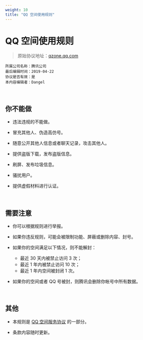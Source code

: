 ```yaml
---
weight: 10
title: "QQ 空间使用规则"
---
```


# QQ 空间使用规则

> 原始协议地址：[qzone.qq.com](https://qzone.qq.com/web/rule.html)

```
所属公司名称：腾讯公司
最后编辑时间：2019-04-22
协议是否有效：是
本内容编辑者：Dangel
```

<br />

## 你不能做

- 违法违规的不能做。

- 冒充其他人、伪造高仿号。

- 随意公开其他人信息或者聊天记录，攻击其他人。

- 提供盗版下载，发布盗版信息。

- 刷屏、发布垃圾信息。

- 骚扰用户。

- 提供虚假材料进行认证。

<br />

## 需要注意

- 你可以根据规则进行举报。

- 如果你违反规则，可能会被限制功能、屏蔽或删除内容、封号。

- 如果你的空间满足以下情况，则不能解封：
  - 最近 30 天内被禁止访问 3 次；
  - 最近 1 年内被禁止访问 10 次；
  - 最近 1 年内空间被封闭 1 次。

- 如果你的空间或者 QQ 号被封，则腾讯会删除你帐号中所有数据。

<br />

## 其他

- 本规则是 [QQ 空间服务协议](../tencent-qzone-services) 的一部分。

- 条款内容随时更新。

<br />

<br />